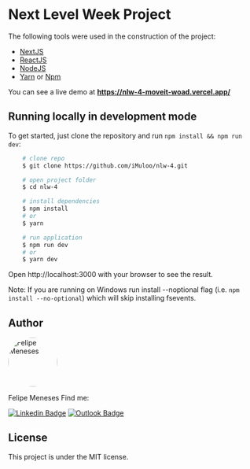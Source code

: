# Next Level Week Project

The following tools were used in the construction of the project:

- [NextJS](https://nextjs.org)
- [ReactJS](https://reactjs.org)
- [NodeJS](https://nodejs.org/en/)
- [Yarn](https://yarnpkg.com) or [Npm](https://www.npmjs.com/)

You can see a live demo at **https://nlw-4-moveit-woad.vercel.app/**

## Running locally in development mode

To get started, just clone the repository and run `npm install && npm run dev`:

```bash
    # clone repo
    $ git clone https://github.com/iMuloo/nlw-4.git

    # open project folder
    $ cd nlw-4

    # install dependencies
    $ npm install
    # or
    $ yarn

    # run application
    $ npm run dev
    # or
    $ yarn dev
```
Open http://localhost:3000 with your browser to see the result.

Note: If you are running on Windows run install --noptional flag (i.e. `npm install --no-optional`) which will skip installing fsevents.


## Author

<img style="border-radius: 50%;" src="https://avatars.githubusercontent.com/u/36025495?s=460&u=446de1ee8ad2eb9533345b02475356d004bf51cc&v=4" width="100px;" alt="Felipe Meneses"/>

Felipe Meneses
Find me:

[![Linkedin Badge](https://img.shields.io/badge/-felipe_meneses-blue?style=for-the-badge&logo=Linkedin&logoColor=white&link=https://www.linkedin.com/in/felipe-meneses-me/)](https://www.linkedin.com/in/felipe-meneses-me/)
[![Outlook Badge](https://img.shields.io/badge/-felipemenesesme@hotmail.com-blue?style=for-the-badge&logo=Microsoft%20Outlook&logoColor=white&link=mailto:felipemenesesme@hotmail.com)](mailto:felipemenesesme@hotmail.com)

## License

This project is under the MIT license.

